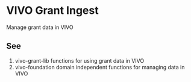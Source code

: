 # VIVO Grant Ingest

Manage grant data in VIVO

## See

1. vivo-grant-lib functions for using grant data in VIVO
1. vivo-foundation domain independent functions for managing data in VIVO
